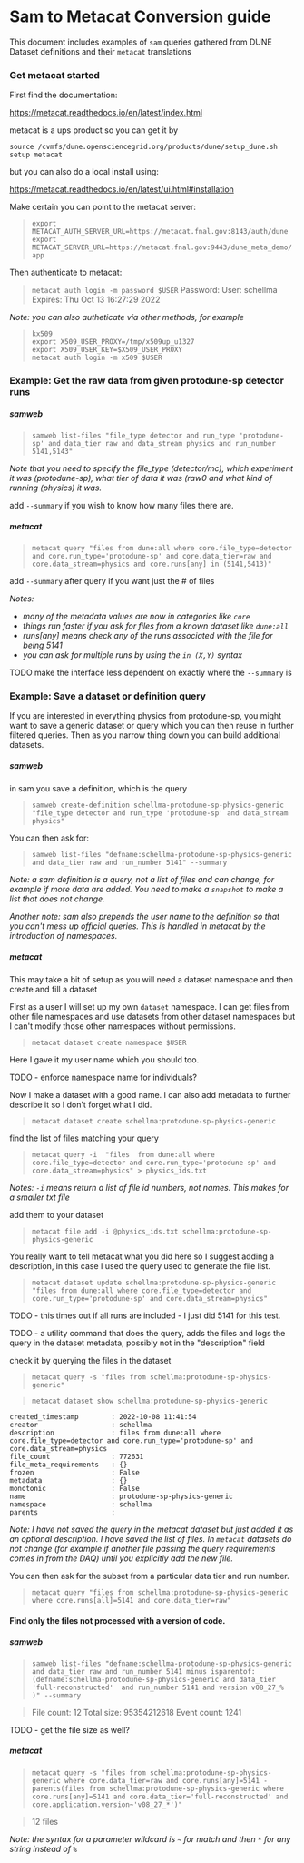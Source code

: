 
# Sam to Metacat Conversion guide

This document includes examples of `sam` queries gathered from DUNE Dataset definitions and their `metacat` translations

### Get metacat started

First find the documentation:

https://metacat.readthedocs.io/en/latest/index.html

metacat is a ups product so you can get it by

`source /cvmfs/dune.opensciencegrid.org/products/dune/setup_dune.sh`   
`setup metacat`

but you can also do a local install using:

https://metacat.readthedocs.io/en/latest/ui.html#installation

Make certain you can point to the metacat server:

> `export METACAT_AUTH_SERVER_URL=https://metacat.fnal.gov:8143/auth/dune`
> `export METACAT_SERVER_URL=https://metacat.fnal.gov:9443/dune_meta_demo/app`


Then authenticate to metacat:


>`metacat auth login -m password $USER`
>Password:
>User:    schellma
>Expires: Thu Oct 13 16:27:29 2022

*Note: you can also autheticate via other methods, for example*

> `kx509`  
> `export X509_USER_PROXY=/tmp/x509up_u1327`  
> `export X509_USER_KEY=$X509_USER_PROXY`  
> `metacat auth login -m x509 $USER`  

### Example: Get the raw data from given protodune-sp detector runs

##### samweb
>`samweb list-files "file_type detector and run_type 'protodune-sp' and data_tier raw and data_stream physics and run_number 5141,5143"`

*Note that you need to specify the file_type (detector/mc), which experiment it was (protodune-sp), what tier of data it was (raw0 and what kind of running (physics) it was.*

add `--summary` if you wish to know how many files there are.

##### metacat

> `metacat query "files from dune:all where core.file_type=detector and core.run_type='protodune-sp' and core.data_tier=raw and core.data_stream=physics and core.runs[any] in (5141,5413)"`

add `--summary` after query if you want just the # of files

*Notes:*
- *many of the metadata values are now in categories like `core`*
- *things run faster if you ask for files from a known dataset like `dune:all`*
- *runs[any] means check any of the runs associated with the file for being 5141*
- *you can ask for multiple runs by using the `in (X,Y)` syntax*

TODO  make the interface less dependent on exactly where the `--summary` is

### Example: Save a dataset or definition query

If you are interested in everything physics from protodune-sp, you might want to save a generic dataset or query which you can then reuse in further filtered queries.  Then as you narrow thing down you can build additional datasets.

##### samweb

in sam you save a definition, which is the query

> `samweb create-definition schellma-protodune-sp-physics-generic "file_type detector and run_type 'protodune-sp' and data_stream physics"`

You can then ask for:

> `samweb list-files "defname:schellma-protodune-sp-physics-generic and data_tier raw and run_number 5141" --summary`

*Note: a sam definition is a query, not a list of files and can change, for example if more data are added.  You need to make a `snapshot` to make a list that does not change.*

*Another note: sam also prepends the user name to the definition so that you can't mess up official queries.  This is handled in metacat by the introduction of namespaces.*

##### metacat

This may take a bit of setup as you will need a dataset namespace and then create and fill a dataset

First as a user I will set up my own `dataset` namespace.  I can get files from other file namespaces and use datasets from other dataset namespaces but I can't modify those other namespaces without permissions.

>  `metacat dataset create namespace $USER`

Here I gave it my user name which you should too.

TODO - enforce namespace name for individuals?

Now I make a dataset with a good name.  I can also add metadata to further describe it so I don't forget what I did.

>  `metacat dataset create schellma:protodune-sp-physics-generic`

find the list of files matching your query

>   `metacat query -i  "files  from dune:all where core.file_type=detector and core.run_type='protodune-sp' and core.data_stream=physics" > physics_ids.txt`

*Notes: `-i` means return a list of file id numbers, not names. This makes for a smaller txt file*

add them to your dataset

> `metacat file add -i @physics_ids.txt schellma:protodune-sp-physics-generic`

You really want to tell metacat what you did here so I suggest adding a description, in this case I used the query used to generate the file list.

>`metacat dataset update schellma:protodune-sp-physics-generic "files from dune:all where core.file_type=detector and core.run_type='protodune-sp' and core.data_stream=physics"`

TODO - this times out if all runs are included - I just did 5141 for this test.

TODO -  a utility command that does the query, adds the files and logs the query in the dataset metadata, possibly not in the "description" field

check it by querying the files in the dataset

> `metacat query -s "files from schellma:protodune-sp-physics-generic"`

> `metacat dataset show schellma:protodune-sp-physics-generic`

```children                 :
created_timestamp        : 2022-10-08 11:41:54
creator                  : schellma
description              : files from dune:all where core.file_type=detector and core.run_type='protodune-sp' and core.data_stream=physics
file_count               : 772631
file_meta_requirements   : {}
frozen                   : False
metadata                 : {}
monotonic                : False
name                     : protodune-sp-physics-generic
namespace                : schellma
parents                  :
```

*Note: I have not saved the query in the metacat dataset but just added it as an optional description. I have saved the list of files.  In `metacat` datasets do not change (for example if another file passing the query requirements comes in from the DAQ) until you explicitly add the new file.*

You can then ask for the subset from a particular data tier and run number.

> `metacat query "files from schellma:protodune-sp-physics-generic where core.runs[all]=5141 and core.data_tier=raw"`

#### Find only the files not processed with a version of code.

##### samweb

> `samweb list-files "defname:schellma-protodune-sp-physics-generic and data_tier raw and run_number 5141 minus isparentof:(defname:schellma-protodune-sp-physics-generic and data_tier 'full-reconstructed'  and run_number 5141 and version v08_27_% )" --summary`

> File count:	12
> Total size:	95354212618
> Event count:	1241

TODO - get the file size as well?

##### metacat

> `metacat query -s "files from schellma:protodune-sp-physics-generic where core.data_tier=raw and core.runs[any]=5141 -  parents(files from schellma:protodune-sp-physics-generic where core.runs[any]=5141 and core.data_tier='full-reconstructed' and core.application.version~'v08_27_*')"`

> 12 files

*Note: the syntax for a parameter wildcard is `~` for match and then `*` for any string instead of `%`*
